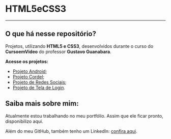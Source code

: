# HTML5eCSS3

---

## O que há nesse repositório?
Projetos, utilizando **HTML5 e CSS3**, desenvolvidos durante o curso do **CursoemVideo** do professor **Gustavo Guanabara**.
 
 **Acesse os projetos:**
 - [Projeto Android](https://yagosb27.github.io/projeto-android/);
 - [Projeto Cordel](https://yagosb27.github.io/projeto-cordel/);
 - [Projeto de Redes Sociais](https://yagosb27.github.io/projeto-redes/);
 - [Projeto de Tela de Login](https://yagosb27.github.io/projeto-login/).

## Saiba mais sobre mim:

Atualmente estou trabalhando no meu portfólio. Assim que ele ficar pronto, disponibilizo aqui.

Além do meu GitHub, também tenho um LinkedIn: [confira aqui](https://www.linkedin.com/in/yagosb/).
